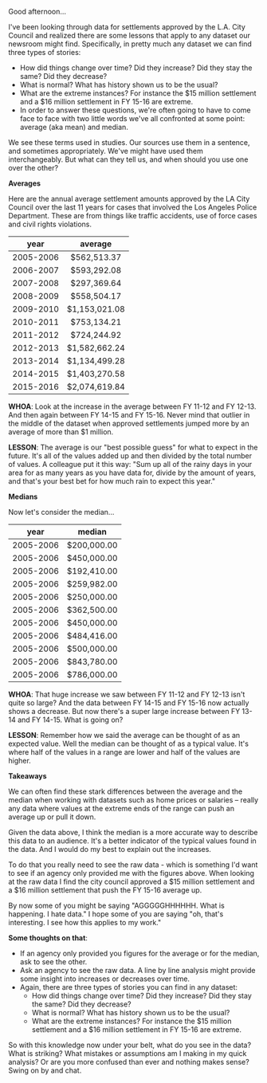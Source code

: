 Good afternoon…

I've been looking through data for settlements approved by the L.A. City Council and realized there are some lessons that apply to any dataset our newsroom might find. Specifically, in pretty much any dataset we can find three types of stories:

* How did things change over time? Did they increase? Did they stay the same? Did they decrease?
* What is normal? What has history shown us to be the usual?
* What are the extreme instances? For instance the $15 million settlement and a $16 million settlement in FY 15-16 are extreme.
* In order to answer these questions, we're often going to have to come face to face with two little words we've all confronted at some point: average (aka mean) and median.

We see these terms used in studies. Our sources use them in a sentence, and sometimes appropriately. We've might have used them interchangeably. But what can they tell us, and when should you use one over the other?

**Averages**

Here are the annual average settlement amounts approved by the LA City Council over the last 11 years for cases that involved the Los Angeles Police Department. These are from things like traffic accidents, use of force cases and civil rights violations.

|year | average|
|---------|:-------------:|
|2005-2006 | $562,513.37|
|2006-2007 | $593,292.08|
|2007-2008 | $297,369.64|
|2008-2009 | $558,504.17|
|2009-2010 | $1,153,021.08|
|2010-2011 | $753,134.21|
|2011-2012 | $724,244.92|
|2012-2013 | $1,582,662.24|
|2013-2014 | $1,134,499.28|
|2014-2015 | $1,403,270.58|
|2015-2016 | $2,074,619.84|

**WHOA**: Look at the increase in the average between FY 11-12 and FY 12-13. And then again between FY 14-15 and FY 15-16. Never mind that outlier in the middle of the dataset when approved settlements jumped more by an average of more than $1 million.

**LESSON**: The average is our "best possible guess" for what to expect in the future. It's all of the values added up and then divided by the total number of values. A colleague put it this way: "Sum up all of the rainy days in your area for as many years as you have data for, divide by the amount of years, and that's your best bet for how much rain to expect this year."

**Medians**

Now let's consider the median…

|year | median|
|---------|:-------------:|
|2005-2006 | $200,000.00|
|2005-2006 | $450,000.00|
|2005-2006 | $192,410.00|
|2005-2006 | $259,982.00|
|2005-2006 | $250,000.00|
|2005-2006 | $362,500.00|
|2005-2006 | $450,000.00|
|2005-2006 | $484,416.00|
|2005-2006 | $500,000.00|
|2005-2006 | $843,780.00|
|2005-2006 | $786,000.00|

**WHOA**: That huge increase we saw between FY 11-12 and FY 12-13 isn't quite so large? And the data between FY 14-15 and FY 15-16 now actually shows a decrease. But now there's a super large increase between FY 13-14 and FY 14-15. What is going on?

**LESSON**: Remember how we said the average can be thought of as an expected value. Well the median can be thought of as a typical value. It's where half of the values in a range are lower and half of the values are higher.

**Takeaways**

We can often find these stark differences between the average and the median when working with datasets such as home prices or salaries – really any data where values at the extreme ends of the range can push an average up or pull it down.

Given the data above, I think the median is a more accurate way to describe this data to an audience. It's a better indicator of the typical values found in the data. And I would do my best to explain out the increases.

To do that you really need to see the raw data - which is something I'd want to see if an agency only provided me with the figures above. When looking at the raw data I find the city council approved a $15 million settlement and a $16 million settlement that push the FY 15-16 average up.

By now some of you might be saying "AGGGGGHHHHHH. What is happening. I hate data." I hope some of you are saying "oh, that's interesting. I see how this applies to my work."

**Some thoughts on that**:

* If an agency only provided you figures for the average or for the median, ask to see the other.
* Ask an agency to see the raw data. A line by line analysis might provide some insight into increases or decreases over time.
* Again, there are three types of stories you can find in any dataset:
    * How did things change over time? Did they increase? Did they stay the same? Did they decrease?
    * What is normal? What has history shown us to be the usual?
    * What are the extreme instances? For instance the $15 million settlement and a $16 million settlement in FY 15-16 are extreme.

So with this knowledge now under your belt, what do you see in the data? What is striking? What mistakes or assumptions am I making in my quick analysis? Or are you more confused than ever and nothing makes sense? Swing on by and chat.
